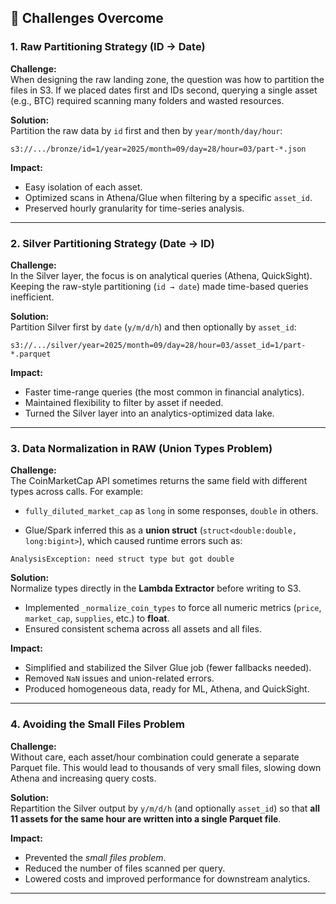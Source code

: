 ## 🚧 Challenges Overcome

### 1. Raw Partitioning Strategy (ID → Date)
**Challenge:**  
When designing the raw landing zone, the question was how to partition the files in S3. If we placed dates first and IDs second, querying a single asset (e.g., BTC) required scanning many folders and wasted resources.

**Solution:**  
Partition the raw data by `id` first and then by `year/month/day/hour`:

`s3://.../bronze/id=1/year=2025/month=09/day=28/hour=03/part-*.json`


**Impact:**  
- Easy isolation of each asset.  
- Optimized scans in Athena/Glue when filtering by a specific `asset_id`.  
- Preserved hourly granularity for time-series analysis.  

---

### 2. Silver Partitioning Strategy (Date → ID)
**Challenge:**  
In the Silver layer, the focus is on analytical queries (Athena, QuickSight). Keeping the raw-style partitioning (`id → date`) made time-based queries inefficient.

**Solution:**  
Partition Silver first by `date` (`y/m/d/h`) and then optionally by `asset_id`:

`s3://.../silver/year=2025/month=09/day=28/hour=03/asset_id=1/part-*.parquet`


**Impact:**  
- Faster time-range queries (the most common in financial analytics).  
- Maintained flexibility to filter by asset if needed.  
- Turned the Silver layer into an analytics-optimized data lake.  

---

### 3. Data Normalization in RAW (Union Types Problem)
**Challenge:**  
The CoinMarketCap API sometimes returns the same field with different types across calls. For example:  

- `fully_diluted_market_cap` as `long` in some responses, `double` in others.  

- Glue/Spark inferred this as a **union struct** (`struct<double:double, long:bigint>`), which caused runtime errors such as:  

`AnalysisException: need struct type but got double`


**Solution:**  
Normalize types directly in the **Lambda Extractor** before writing to S3.  
- Implemented `_normalize_coin_types` to force all numeric metrics (`price`, `market_cap`, `supplies`, etc.) to **float**.  
- Ensured consistent schema across all assets and all files.

**Impact:**  
- Simplified and stabilized the Silver Glue job (fewer fallbacks needed).  
- Removed `NaN` issues and union-related errors.  
- Produced homogeneous data, ready for ML, Athena, and QuickSight.  

---

### 4. Avoiding the Small Files Problem
**Challenge:**  
Without care, each asset/hour combination could generate a separate Parquet file. This would lead to thousands of very small files, slowing down Athena and increasing query costs.

**Solution:**  
Repartition the Silver output by `y/m/d/h` (and optionally `asset_id`) so that **all 11 assets for the same hour are written into a single Parquet file**.

**Impact:**  
- Prevented the *small files problem*.  
- Reduced the number of files scanned per query.  
- Lowered costs and improved performance for downstream analytics.  

---

